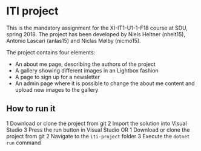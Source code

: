 # ITI project
This is the mandatory assignment for the XI-IT1-U1-1-F18 course at SDU, spring 2018.
The project has been developed by Niels Heltner (nhelt15), Antonio Lascari (anlas15) and Niclas Mølby (nicmo15).

The project contains four elements:
  - An about me page, describing the authors of the project
  - A gallery showing different images in an Lightbox fashion
  - A page to sign up for a newsletter
  - An admin page where it is possible to change the about me content and upload new images to the gallery

## How to run it
1 Download or clone the project from git
2 Import the solution into Visual Studio
3 Press the run button in Visual Studio
OR
1 Download or clone the project from git
2 Navigate to the `iti-project` folder
3 Execute the `dotnet run` command